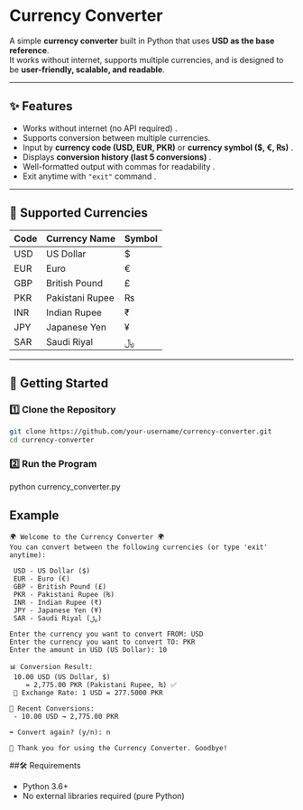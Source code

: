 #  Currency Converter

A simple **currency converter** built in Python that uses **USD as the base reference**.  
It works without internet, supports multiple currencies, and is designed to be **user-friendly, scalable, and readable**.

---

## ✨ Features
-  Works without internet (no API required)  .
-  Supports conversion between multiple currencies.  
-  Input by **currency code (USD, EUR, PKR)** or **currency symbol ($, €, ₨)**  .
-  Displays **conversion history (last 5 conversions)**  .
-  Well-formatted output with commas for readability  .
-  Exit anytime with `"exit"` command  .

---

## 💱 Supported Currencies
| Code | Currency Name       | Symbol |
|------|---------------------|--------|
| USD  | US Dollar           | $      |
| EUR  | Euro                | €      |
| GBP  | British Pound       | £      |
| PKR  | Pakistani Rupee     | ₨      |
| INR  | Indian Rupee        | ₹      |
| JPY  | Japanese Yen        | ¥      |
| SAR  | Saudi Riyal         | ﷼      |

---

## 🚀 Getting Started

### 1️⃣ Clone the Repository
```bash
git clone https://github.com/your-username/currency-converter.git
cd currency-converter
```
### 2️⃣ Run the Program
python currency_converter.py

## Example
```
🌍 Welcome to the Currency Converter 🌍
You can convert between the following currencies (or type 'exit' anytime):

 USD - US Dollar ($)
 EUR - Euro (€)
 GBP - British Pound (£)
 PKR - Pakistani Rupee (₨)
 INR - Indian Rupee (₹)
 JPY - Japanese Yen (¥)
 SAR - Saudi Riyal (﷼)

Enter the currency you want to convert FROM: USD
Enter the currency you want to convert TO: PKR
Enter the amount in USD (US Dollar): 10

📊 Conversion Result:
 10.00 USD (US Dollar, $)
    = 2,775.00 PKR (Pakistani Rupee, ₨) ✅
 💱 Exchange Rate: 1 USD = 277.5000 PKR

📝 Recent Conversions:
 - 10.00 USD → 2,775.00 PKR

➡️ Convert again? (y/n): n

👋 Thank you for using the Currency Converter. Goodbye!

```
##🛠️ Requirements

- Python 3.6+
- No external libraries required (pure Python)




